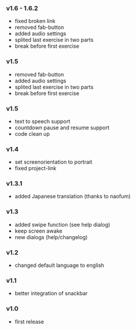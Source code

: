 ### v1.6 - 1.6.2
- fixed broken link
- removed fab-button
- added audio settings
- splited last exercise in two parts
- break before first exercise

### v1.5
- removed fab-button
- added audio settings
- splited last exercise in two parts
- break before first exercise

### v1.5
- text to speech support
- countdown pause and resume support
- code clean up

### v1.4

- set screenorientation to portrait
- fixed project-link

### v1.3.1

- added Japanese translation (thanks to naofum)

### v1.3

- added swipe function (see help dialog)
- keep screen awake
- new dialogs (help/changelog)

### v1.2

- changed default language to english

### v1.1

- better integration of snackbar

### v1.0

- first release
